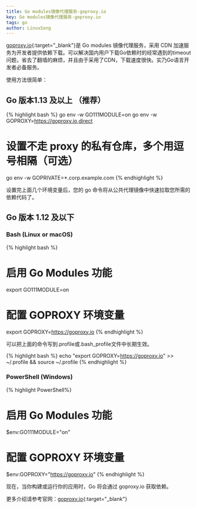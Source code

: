 ```yaml
---
title: Go modules镜像代理服务-goproxy.io
key: Go modules镜像代理服务-goproxy.io
tags: go
author: LinuxSong
---
```



[goproxy.io](https://goproxy.io){:target="_blank"}是 Go modules 镜像代理服务，采用 CDN 加速服务为开发者提供依赖下载。可以解决国内用户下载Go依赖时的经常遇到的timeout问题，省去了翻墙的麻烦，并且由于采用了CDN，下载速度很快。实乃Go语言开发者必备服务。

使用方法很简单：

## Go 版本1.13 及以上 （推荐）

{% highlight bash %}
go env -w GO111MODULE=on
go env -w GOPROXY=https://goproxy.io,direct
# 设置不走 proxy 的私有仓库，多个用逗号相隔（可选）
go env -w GOPRIVATE=*.corp.example.com
{% endhighlight %}

设置完上面几个环境变量后，您的 go 命令将从公共代理镜像中快速拉取您所需的依赖代码了。

<!--more-->

## Go 版本 1.12 及以下

### Bash (Linux or macOS)

{% highlight bash %}
# 启用 Go Modules 功能
export GO111MODULE=on
# 配置 GOPROXY 环境变量
export GOPROXY=https://goproxy.io
{% endhighlight %}

可以把上面的命令写到.profile或.bash_profile文件中长期生效。

{% highlight bash %}
echo "export GOPROXY=https://goproxy.io" >> ~/.profile && source ~/.profile
{% endhighlight %}

### PowerShell (Windows)

{% highlight PowerShell%}
# 启用 Go Modules 功能
$env:GO111MODULE="on"
# 配置 GOPROXY 环境变量
$env:GOPROXY="https://goproxy.io"
{% endhighlight %}

现在，当你构建或运行你的应用时，Go 将会通过 goproxy.io 获取依赖。

更多介绍请参考官网：[goproxy.io](https://goproxy.io){:target="_blank"}

